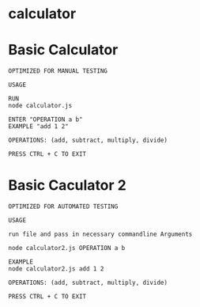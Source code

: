 # calculator

# Basic Calculator
    
    OPTIMIZED FOR MANUAL TESTING

    USAGE

    RUN
    node calculator.js
    
    ENTER "OPERATION a b"
    EXAMPLE "add 1 2"

    OPERATIONS: (add, subtract, multiply, divide)

    PRESS CTRL + C TO EXIT

# Basic Caculator 2
    OPTIMIZED FOR AUTOMATED TESTING

    USAGE

    run file and pass in necessary commandline Arguments

    node calculator2.js OPERATION a b
    
    EXAMPLE 
    node calculator2.js add 1 2

    OPERATIONS: (add, subtract, multiply, divide)

    PRESS CTRL + C TO EXIT
